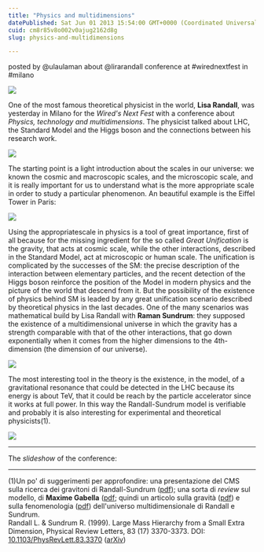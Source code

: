 ```yaml
---
title: "Physics and multidimensions"
datePublished: Sat Jun 01 2013 15:54:00 GMT+0000 (Coordinated Universal Time)
cuid: cm8r85v8o002v0ajug2162d8g
slug: physics-and-multidimensions

---
```



posted by @ulaulaman about @lirarandall conference at #wirednextfest in #milano

![](https://cdn.hashnode.com/res/hashnode/image/upload/v1743072160061/5268c2e2-418e-40b9-b89d-fc2dfe2b7123.jpeg)

One of the most famous theoretical physicist in the world, **Lisa Randall**, was yesterday in Milano for the _Wired's Next Fest_ with a conference about _Physics, technology and multidimensions_. The physicist talked about LHC, the Standard Model and the Higgs boson and the connections between his research work.

![](https://cdn.hashnode.com/res/hashnode/image/upload/v1743072161086/63737adf-8a1c-431d-8e3e-f711e1f80bbd.jpeg)

The starting point is a light introduction about the scales in our universe: we known the cosmic and macroscopic scales, and the microscopic scale, and it is really important for us to understand what is the more appropriate scale in order to study a particular phenomenon. An beautiful example is the Eiffel Tower in Paris:

![](https://cdn.hashnode.com/res/hashnode/image/upload/v1743072162135/5bdac75b-1a3b-4f79-957a-1b310f5056a4.jpeg)

Using the appropriatescale in physics is a tool of great importance, first of all because for the missing ingredient for the so called _Great Unification_ is the gravity, that acts at cosmic scale, while the other interactions, described in the Standard Model, act at microscopic or human scale. The unification is complicated by the successes of the SM: the precise description of the interaction between elementary particles, and the recent detection of the Higgs boson reinforce the position of the Model in modern physics and the picture of the world that descend from it. But the possibility of the existence of physics behind SM is leaded by any great unification scenario described by theoretical physics in the last decades. One of the many scenarios was mathematical build by Lisa Randall with **Raman Sundrum**: they supposed the existence of a multidimensional universe in which the gravity has a strength comparable with that of the other interactions, that go down exponentially when it comes from the higher dimensions to the 4th-dimension (the dimension of our universe).

![](https://cdn.hashnode.com/res/hashnode/image/upload/v1743072163601/c9193ffc-2ed5-4b69-b297-7d889990acdf.jpeg)

The most interesting tool in the theory is the existence, in the model, of a gravitational resonance that could be detected in the LHC because its energy is about TeV, that it could be reach by the particle accelerator since it works at full power. In this way the Randall-Sundrum model is verifiable and probably it is also interesting for experimental and theoretical physicists(1).

![](https://cdn.hashnode.com/res/hashnode/image/upload/v1743072164894/5ee6931d-05f3-4b09-9a18-d7e05a700444.jpeg)

* * *

The _slideshow_ of the conference:

* * *

(1)Un po' di suggerimenti per approfondire: una presentazione del CMS sulla ricerca dei gravitoni di Randall-Sundrum ([pdf](http://indico.cern.ch/getFile.py/access?contribId=s37t4&sessionId=25&resId=0&materialId=0&confId=a042573)); una sorta di _review_ sul modello, di **Maxime Gabella** ([pdf](http://www-thphys.physics.ox.ac.uk/people/MaximeGabella/rs.pdf); quindi un articolo sulla gravità ([pdf](http://arxiv.org/pdf/hep-th/9911055.pdf)) e sulla fenomenologia ([pdf](http://arxiv.org/pdf/hep-ph/9909255.pdf)) dell'universo multidimensionale di Randall e Sundrum.  
Randall L. & Sundrum R. (1999). Large Mass Hierarchy from a Small Extra Dimension, Physical Review Letters, 83 (17) 3370-3373. DOI: [10.1103/PhysRevLett.83.3370](http://dx.doi.org/10.1103%2FPhysRevLett.83.3370) ([arXiv](http://arxiv.org/abs/hep-ph/9905221v1))